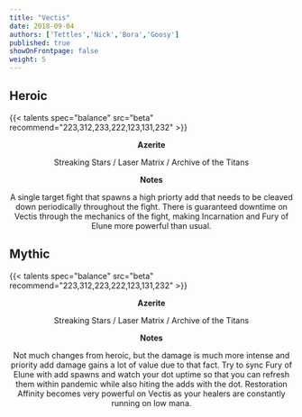 ```yaml
---
title: "Vectis"
date: 2018-09-04
authors: ['Tettles','Nick','Bora','Goosy']
published: true
showOnFrontpage: false
weight: 5
---
```


## Heroic
 
{{< talents spec="balance" src="beta" recommend="223,312,233,222,123,131,232" >}}

<center>

<b>Azerite</b>
  
Streaking Stars / Laser Matrix / Archive of the Titans

<b>Notes</b>
 
A single target fight that spawns a high priorty add that needs to be cleaved down periodically throughout the fight. There is guaranteed downtime on Vectis through the mechanics of the fight, making Incarnation and Fury of Elune more powerful than usual. 

</center>
 

## Mythic

{{< talents spec="balance" src="beta" recommend="223,312,223,222,123,131,232" >}} 

<center>

<b>Azerite</b>

Streaking Stars / Laser Matrix / Archive of the Titans

<b>Notes</b>

Not much changes from heroic, but the damage is much more intense and priority add damage gains a lot of value due to that fact. Try to sync Fury of Elune with add spawns and watch your dot uptime so that you can refresh them within pandemic while also hiting the adds with the dot. Restoration Affinity becomes very powerful on Vectis as your healers are constantly running on low mana.

</center>
 
